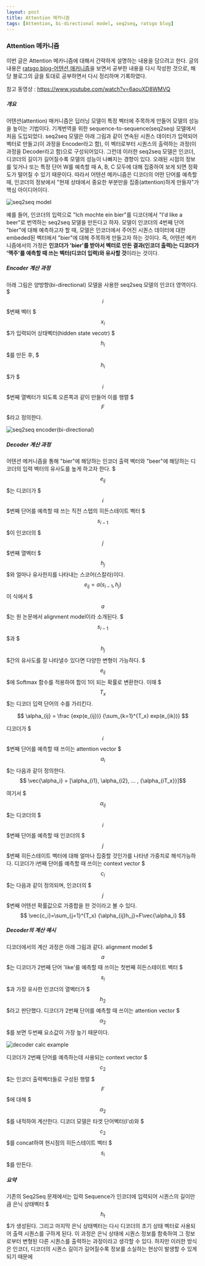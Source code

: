 ```yaml
---
layout: post
title: Attention 메카니즘
tags: [Attention, bi-directional model, seq2seq, ratsgo blog]
---
```

### Attention 메카니즘


이번 글은 Attention 메카니즘에 대해서 간략하게 설명하는 내용을 담으려고 한다. 글의 내용은 [ratsgo blog-어텐션 매커니즘](https://ratsgo.github.io/from%20frequency%20to%20semantics/2017/10/06/attention/)을 보면서 공부한 내용을 다시 작성한 것으로, 해당 블로그의 글을 토대로 공부하면서 다시 정리하며 기록하였다.

참고 동영상 : https://www.youtube.com/watch?v=6aouXD8WMVQ

##### 개요
어텐션(attention) 매커니즘은 딥러닝 모델이 특정 벡터에 주목하게 만들어 모델의 성능을 높이는 기법이다. 기계번역을 위한 sequence-to-sequence(seq2seq) 모델에서 처음 도입되었다. seq2seq 모델은 아래 그림과 같이 연속된 시퀀스 데이터가 입력되어 벡터로 만들고(이 과정을 Encoder라고 함), 이 벡터로부터 시퀀스의 출력하는 과정(이 과정을 Decoder라고 함)으로 구성되어있다. 그런데 이러한 seq2seq 모델은 인코더, 디코더의 길이가 길어질수록 모델의 성능이 나빠지는 경향이 있다. 오래된 시점의 정보를 잊거나 또는 특정 단어 W를 예측할 때 A, B, C 모두에 대해 집중하여 보게 되면 정확도가 떨어질 수 있기 때문이다. 따라서 어텐션 메카니즘은 디코더의 어떤 단어를 예측할 때, 인코더의 정보에서 "현재 상태에서 중요한 부분만을 집중(attention)하게 만들자"가 핵심 아이디어이다.

![seq2seq model](https://i.imgur.com/6mbfPZR.png?raw=true)

예를 들어, 인코더의 입력으로 "Ich mochte ein bier"를 디코더에서 "I'd like a beer"로 번역하는 seq2seq 모델을 만든다고 하자. 모델이 인코더의 4번째 단어 "bier"에 대해 예측하고자 할 때, 모델은 인코더에서 주어진 시퀀스 데이터에 대한 embeded된 벡터에서 "bier"에 대해 주목하게 만들고자 하는 것이다. 즉, 어텐션 메카니즘에서의 가정은 **인코더가 'bier'를 받아서 벡터로 만든 결과(인코더 출력)는 디코더가 '맥주'를 예측할 때 쓰는 벡터(디코더 입력)와 유사할 것**이라는 것이다.

##### Encoder 계산 과정
아래 그림은 양방향(bi-directional) 모델을 사용한 seq2seq 모델의 인코더 영역이다. $$$i$$$번째 벡터 $$$x_i$$$가 입력되어 상태벡터(hidden state vecotr) $$$h_i$$$를 만든 후, $$$h_i$$$가 $$$i$$$번째 열벡터가 되도록 오른쪽과 같이 만들어 이를 행렬 $$$F$$$라고 정의한다.

![seq2seq encoder(bi-directional)](https://i.imgur.com/CbQjPWo.png?raw=true)

##### Decoder 계산 과정
어텐션 메커니즘을 통해 "bier"에 해당하는 인코더 출력 벡터와 "beer"에 해당하는 디코더의 입력 벡터의 유사도를 높게 하고자 한다. $$$e_{ij}$$$는 디코더가 $$$i$$$번째 단어를 예측할 때 쓰는 직전 스텝의 히든스테이트 벡터 $$$s_{i-1}$$$이 인코더의 $$$j$$$번째 열벡터 $$$h_j$$$와 얼마나 유사한지를 나타내는 스코어(스칼라)이다.
$$
e_{ij}=a(s_{i-1}, h_j)
$$
이 식에서 $$$a$$$는 원 논문에서 alignment model이라 소개된다. $$$s_{i-1}$$$과 $$$h_j$$$간의 유사도를 잘 나타낼수 있다면 다양한 변형이 가능하다.
$$$e_{ij}$$$에 Softmax 함수를 적용하여 합이 1이 되는 확률로 변환한다. 이때 $$$T_x$$$는 디코더 입력 단어의 수를 가리킨다.

$$ \alpha_{ij} = \frac {exp(e_{ij})} {\sum_{k=1}^{T_x} exp(e_{ik})} $$

디코더가 $$$i$$$번째 단어를 예측할 때 쓰이는 attention vector $$$a_i$$$는 다음과 같이 정의한다.
$$ \vec{\alpha_i} = [\alpha_{i1}, \alpha_{i2}, ... , {\alpha_{iT_x}}]$$

여기서 $$$ \alpha_{ij} $$$는 디코더의 $$$i$$$번째 단어를 예측할 때 인코더의 $$$j$$$번째 히든스테이트 벡터에 대해 얼마나 집중할 것인가를 나타낸 가중치로 해석가능하다. 디코더가 i번째 단어를 예측할 때 쓰이는 context vector $$$c_i$$$는 다음과 같이 정의되며, 인코더의 $$$j$$$번째 어텐션 확률값으로 가중합을 한 것이라고 볼 수 있다.
$$ \vec{c_i}=\sum_{j=1}^{T_x} {\alpha_{ij}h_j}=F\vec{\alpha_i} $$

##### Decoder의 계산 예시
디코더에서의 계산 과정은 아래 그림과 같다. alignment model $$$a$$$는 디코더가 2번째 단어 'like'를 예측할 때 쓰이는 첫번째 히든스테이트 벡터 $$$s_i$$$과 가장 유사한 인코더의 열벡터가 $$$h_2$$$라고 판단했다. 디코더가 2번째 단어를 예측할 때 쓰이는 attention vector $$$\alpha_2$$$를 보면 두번째 요소값이 가장 높기 때문이다.

![decoder calc example](https://i.imgur.com/4zdzDKL.png?raw=true)

디코더가 2번째 단어를 예측하는데 사용되는 context vector $$$c_2$$$는 인코더 출력벡터들로 구성된 행렬 $$$F$$$에 대해 $$$\alpha_2$$$를 내적하여 계산한다. 디코더 모델은 타겟 단어벡터(I'd)와 $$$c_2$$$를 concat하여 현시점의 히든스테이트 벡터 $$$s_i$$$를 만든다.

##### 요약
기존의 Seq2Seq 문제에서는 입력 Sequence가 인코더에 입력되어 시퀀스의 길이만큼 은닉 상태벡터 $$$h_t$$$가 생성된다. 그리고 마지막 은닉 상태벡터는 다시 디코더의 초기 상태 벡터로 사용되어 출력 시퀀스를 구하게 된다. 이 과정은 은닉 상태에 시퀀스 정보를 함축하여 그 정보로부터 변형된 다른 시퀀스를 출력하는 과정이라고 생각할 수 있다. 하지만 이러한 방식은 인코더, 디코더의 시퀀스 길이가 길어질수록 정보를 소실하는 현상이 발생할 수 있게 되기 때문에 